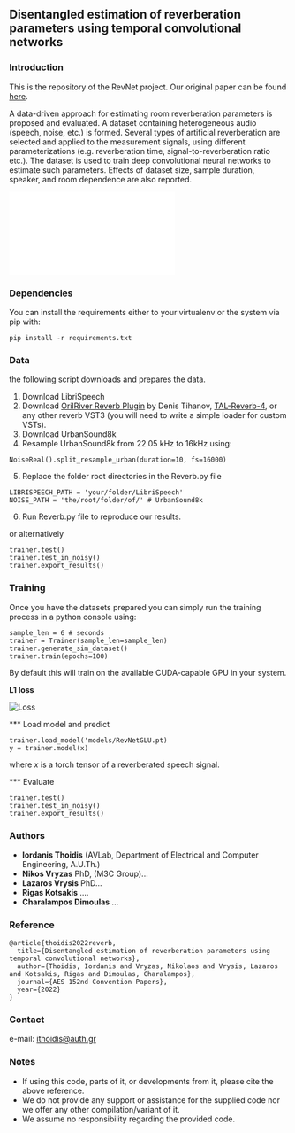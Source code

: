 ## Disentangled estimation of reverberation parameters using temporal convolutional networks


### Introduction

This is the repository of the RevNet project. Our original paper can be found [here](https://aes.org/link).

A data-driven approach for estimating room reverberation parameters is proposed and evaluated. A dataset containing heterogeneous audio (speech, noise, etc.) is formed. Several types of artificial reverberation are selected and applied to the measurement signals, using different parameterizations (e.g. reverberation time, signal-to-reverberation ratio etc.). The dataset is used to train deep convolutional neural networks to estimate such parameters. Effects of dataset size, sample duration, speaker, and room dependence are also reported. 

![RevNet](images/model.pdf)


### Dependencies

You can install the requirements either to your virtualenv or the system via pip with:

```
pip install -r requirements.txt
```

### Data
the following script downloads and prepares the data.

1. Download LibriSpeech
2. Download [OrilRiver Reverb Plugin](https://www.kvraudio.com/product/orilriver-by-denis-tihanov) by Denis Tihanov, [TAL-Reverb-4](https://tal-software.com/products/tal-reverb-4), or any other reverb VST3 (you will need to write a simple loader for custom VSTs).
3. Download UrbanSound8k
4. Resample UrbanSound8k from 22.05 kHz to 16kHz using:
```
NoiseReal().split_resample_urban(duration=10, fs=16000)

```
5. Replace the folder root directories in the Reverb.py file
```
LIBRISPEECH_PATH = 'your/folder/LibriSpeech'
NOISE_PATH = 'the/root/folder/of/' # UrbanSound8k
```
6. Run Reverb.py file to reproduce our results.

or alternatively

```
trainer.test()
trainer.test_in_noisy()
trainer.export_results()
```

### Training

Once you have the datasets prepared you can simply run the training process in a python console using:

```
sample_len = 6 # seconds
trainer = Trainer(sample_len=sample_len)
trainer.generate_sim_dataset()
trainer.train(epochs=100)

```
By default this will train on the available CUDA-capable GPU in your system.

**L1 loss**

![Loss](images/training_loss.png)

*** Load model and predict
```
trainer.load_model('models/RevNetGLU.pt)
y = trainer.model(x)
```
where $x$ is a torch tensor of a reverberated speech signal.

*** Evaluate

```
trainer.test()
trainer.test_in_noisy()
trainer.export_results()

```

### Authors

* **Iordanis Thoidis** (AVLab, Department of Electrical and Computer Engineering, A.U.Th.)
* **Nikos Vryzas** PhD, (M3C Group)...
* **Lazaros Vrysis** PhD...
* **Rigas Kotsakis** ....
* **Charalampos Dimoulas** ...
 
### Reference

```
@article{thoidis2022reverb,
  title={Disentangled estimation of reverberation parameters using temporal convolutional networks},
  author={Thoidis, Iordanis and Vryzas, Nikolaos and Vrysis, Lazaros and Kotsakis, Rigas and Dimoulas, Charalampos},
  journal={AES 152nd Convention Papers},
  year={2022}
}
```

### Contact

e-mail: ithoidis@auth.gr

### Notes

* If using this code, parts of it, or developments from it, please cite the above reference.
* We do not provide any support or assistance for the supplied code nor we offer any other compilation/variant of it.
* We assume no responsibility regarding the provided code.
